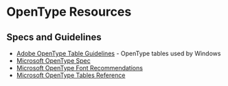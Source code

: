 # OpenType Resources

## Specs and Guidelines

- [Adobe OpenType Table Guidelines](http://www.adobe.com/devnet/opentype/afdko/topic_tables_win.html) - OpenType tables used by Windows
- [Microsoft OpenType Spec](https://www.microsoft.com/typography/otspec/default.htm)
- [Microsoft OpenType Font Recommendations](https://www.microsoft.com/typography/otspec/recom.htm)
- [Microsoft OpenType Tables Reference](https://www.microsoft.com/typography/otspec/otff.htm#otttables)
